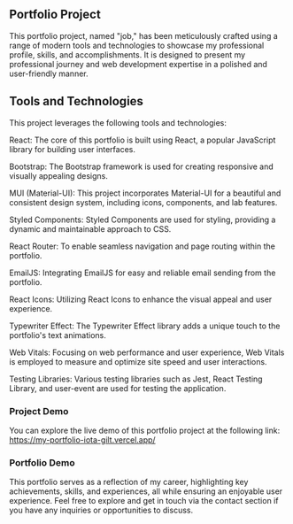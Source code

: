 ## Portfolio Project
This portfolio project, named "job," has been meticulously crafted using a range of modern tools and technologies to showcase my professional profile, skills, and accomplishments. It is designed to present my professional journey and web development expertise in a polished and user-friendly manner.

## Tools and Technologies
This project leverages the following tools and technologies:

React: The core of this portfolio is built using React, a popular JavaScript library for building user interfaces.

Bootstrap: The Bootstrap framework is used for creating responsive and visually appealing designs.

MUI (Material-UI): This project incorporates Material-UI for a beautiful and consistent design system, including icons, components, and lab features.

Styled Components: Styled Components are used for styling, providing a dynamic and maintainable approach to CSS.

React Router: To enable seamless navigation and page routing within the portfolio.

EmailJS: Integrating EmailJS for easy and reliable email sending from the portfolio.

React Icons: Utilizing React Icons to enhance the visual appeal and user experience.

Typewriter Effect: The Typewriter Effect library adds a unique touch to the portfolio's text animations.

Web Vitals: Focusing on web performance and user experience, Web Vitals is employed to measure and optimize site speed and user interactions.

Testing Libraries: Various testing libraries such as Jest, React Testing Library, and user-event are used for testing the application.

### Project Demo
You can explore the live demo of this portfolio project at the following link:
https://my-portfolio-iota-gilt.vercel.app/
### Portfolio Demo
This portfolio serves as a reflection of my career, highlighting key achievements, skills, and experiences, all while ensuring an enjoyable user experience. Feel free to explore and get in touch via the contact section if you have any inquiries or opportunities to discuss.
